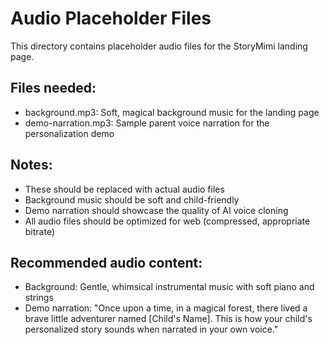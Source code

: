# Audio Placeholder Files

This directory contains placeholder audio files for the StoryMimi landing page.

## Files needed:
- background.mp3: Soft, magical background music for the landing page
- demo-narration.mp3: Sample parent voice narration for the personalization demo

## Notes:
- These should be replaced with actual audio files
- Background music should be soft and child-friendly
- Demo narration should showcase the quality of AI voice cloning
- All audio files should be optimized for web (compressed, appropriate bitrate)

## Recommended audio content:
- Background: Gentle, whimsical instrumental music with soft piano and strings
- Demo narration: "Once upon a time, in a magical forest, there lived a brave little adventurer named [Child's Name]. This is how your child's personalized story sounds when narrated in your own voice."


